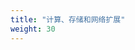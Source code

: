```yaml
---
title: "计算、存储和网络扩展"
weight: 30
---
```


<!--
---
title: "Compute, Storage, and Networking Extensions"
weight: 30
---
-->
